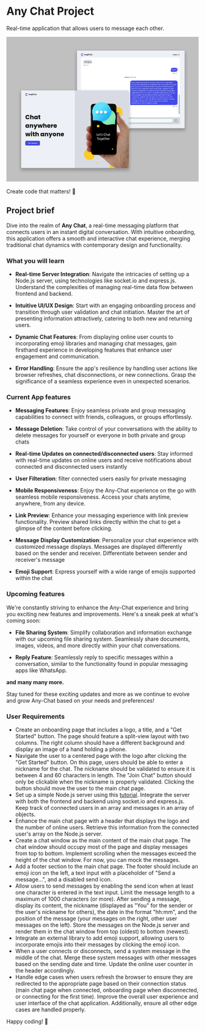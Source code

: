 # Any Chat Project

Real-time application that allows users to message each other.

![Any Chat Project preview image](https://github.com/elise-bigdevsoon/big-dev-soon-any-chat/blob/main/project-preview.png?raw=true)

Create code that matters! 🤩

## Project brief

Dive into the realm of **Any Chat**, a real-time messaging platform that connects users in an instant digital conversation. With intuitive onboarding, this application offers a smooth and interactive chat experience, merging traditional chat dynamics with contemporary design and functionality.

### What you will learn

- **Real-time Server Integration**: Navigate the intricacies of setting up a Node.js server, using technologies like socket.io and express.js. Understand the complexities of managing real-time data flow between frontend and backend.

- **Intuitive UI/UX Design**: Start with an engaging onboarding process and transition through user validation and chat initiation. Master the art of presenting information attractively, catering to both new and returning users.

- **Dynamic Chat Features**: From displaying online user counts to incorporating emoji libraries and managing chat messages, gain firsthand experience in developing features that enhance user engagement and communication.

- **Error Handling**: Ensure the app's resilience by handling user actions like browser refreshes, chat disconnections, or new connections. Grasp the significance of a seamless experience even in unexpected scenarios.

### Current App features

- **Messaging Features**: Enjoy seamless private and group messaging capabilities to connect with friends, colleagues, or groups effortlessly.

- **Message Deletion**: Take control of your conversations with the ability to delete messages for yourself or everyone in both private and group chats

- **Real-time Updates on connected/disconnected users**: Stay informed with real-time updates on online users and receive notifications about connected and disconnected users instantly

- **User Filteration**: filter connected users easily for private messaging

- **Mobile Responsiveness**: Enjoy the Any-Chat experience on the go with seamless mobile responsiveness. Access your chats anytime, anywhere, from any device.

- **Link Preview**: Enhance your messaging experience with link preview functionality. Preview shared links directly within the chat to get a glimpse of the content before clicking.

- **Message Display Customization**: Personalize your chat experience with customized message displays. Messages are displayed differently based on the sender and receiver. Differentiate between sender and receiver's message

- **Emoji Support**: Express yourself with a wide range of emojis supported within the chat

### Upcoming features

We're constantly striving to enhance the Any-Chat experience and bring you exciting new features and improvements. Here's a sneak peek at what's coming soon:

- **File Sharing System**: Simplify collaboration and information exchange with our upcoming file sharing system. Seamlessly share documents, images, videos, and more directly within your chat conversations.

- **Reply Feature**: Seamlessly reply to specific messages within a conversation, similar to the functionality found in popular messaging apps like WhatsApp.

**and many many more.**

Stay tuned for these exciting updates and more as we continue to evolve and grow Any-Chat based on your needs and preferences!

### User Requirements

- Create an onboarding page that includes a logo, a title, and a "Get Started" button. The page should feature a split-view layout with two columns. The right column should have a different background and display an image of a hand holding a phone.
- Navigate the user to a centered page with the logo after clicking the "Get Started" button. On this page, users should be able to enter a nickname for the chat. The nickname should be validated to ensure it is between 4 and 60 characters in length. The "Join Chat" button should only be clickable when the nickname is properly validated. Clicking the button should move the user to the main chat page.
- Set up a simple Node.js server using this [tutorial](https://socket.io/get-started/chat). Integrate the server with both the frontend and backend using socket.io and express.js. Keep track of connected users in an array and messages in an array of objects.
- Enhance the main chat page with a header that displays the logo and the number of online users. Retrieve this information from the connected user's array on the Node.js server.
- Create a chat window as the main content of the main chat page. The chat window should occupy most of the page and display messages from top to bottom. Implement scrolling when the messages exceed the height of the chat window. For now, you can mock the messages.
- Add a footer section to the main chat page. The footer should include an emoji icon on the left, a text input with a placeholder of "Send a message...", and a disabled send icon.
- Allow users to send messages by enabling the send icon when at least one character is entered in the text input. Limit the message length to a maximum of 1000 characters (or more). After sending a message, display its content, the nickname (displayed as "You" for the sender or the user's nickname for others), the date in the format "hh:mm", and the position of the message (your messages on the right, other user messages on the left). Store the messages on the Node.js server and render them in the chat window from top (oldest) to bottom (newest).
- Integrate an external library to add emoji support, allowing users to incorporate emojis into their messages by clicking the emoji icon.
- When a user connects or disconnects, send a system message in the middle of the chat. Merge these system messages with other messages based on the sending date and time. Update the online user counter in the header accordingly.
- Handle edge cases when users refresh the browser to ensure they are redirected to the appropriate page based on their connection status (main chat page when connected, onboarding page when disconnected, or connecting for the first time). Improve the overall user experience and user interface of the chat application. Additionally, ensure all other edge cases are handled properly.

Happy coding! 🚀
